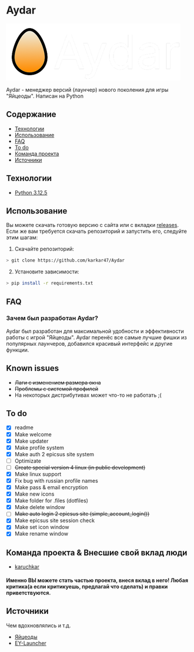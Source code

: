 # Aydar

![Aydar](https://raw.githubusercontent.com/karkar47/karkar47/refs/heads/main/icons/aydar-full-white.png)

Aydar - менеджер версий (лаунчер) нового поколения для игры "Яйцеоды". Написан на Python

## Содержание
- [Технологии](#технологии)
- [Использование](#использование)
- [FAQ](#faq)
- [To do](#to-do)
- [Команда проекта](#команда-проекта)
- [Источники](#источники)

## Технологии
- [Python 3.12.5](https://www.python.org/downloads/release/python-3125/)

## Использование
Вы можете скачать готовую версию с сайта или с вкладки [releases](https://github.com/karkar47/Aydar/releases). Если же вам требуется скачать репозиторий и запустить его, следуйте этим шагам:

1. Скачайте репозиторий:
```sh
> git clone https://github.com/karkar47/Aydar
```

2. Установите зависимости:
```sh
> pip install -r requirements.txt
```

## FAQ 
<!--В этом разделе вы можете найти ответы на самые часто задаваемые вопросы.-->

### Зачем был разработан Aydar?
Aydar был разработан для максимальной удобности и эффективности работы с игрой "Яйцеоды". Aydar перенёс все самые лучшие фишки из популярных лаунчеров, добавился красивый интерфейс и другие функции.

## Known issues
- ~~Лаги с изменением размера окна~~
- ~~Проблемы с системой профилей~~
- На некоторых дистрибутивах может что-то не работать ;(

## To do
- [x] readme
- [x] Make welcome
- [x] Make updater
- [x] Make profile system
- [x] Make auth 2 epicsus site system
- [ ] Optimizate
- [ ] ~~Create special version 4 linux (in public development)~~
- [x] Make linux support
- [x] Fix bug with russian profile names
- [x] Make pass & email encryption
- [x] Make new icons
- [x] Make folder for .files (dotfiles)
- [x] Make delete window
- [ ] ~~Make auto login 2 epicsus site (simple_account_login())~~
- [x] Make epicsus site session check
- [x] Make set icon window
- [x] Make rename window

## Команда проекта & Внесшие свой вклад люди

- [karuchkar](https://github.com/karkar47)

#### Именно **ВЫ** можете стать частью проекта, внеся вклад в него! Любая критика(а если критикуешь, предлагай что сделать) и правки приветствуются.

## Источники
Чем вдохновлялись и т.д.
- [Яйцеоды](https://epicsusgames.ru)
- [EY-Launcher](https://discord.gg/DQCdUA7Pgm)
